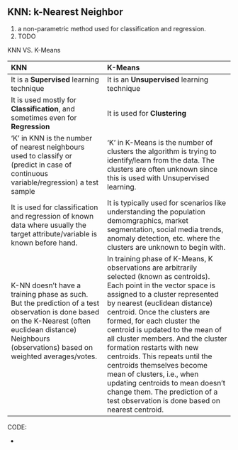######

## KNN: k-Nearest Neighbor 



1. a non-parametric method used for classification and regression.
2. TODO



KNN VS. K-Means



| KNN                                                          | K-Means                                                      |
| :----------------------------------------------------------- | :----------------------------------------------------------- |
| It is a **Supervised** learning technique                    | It is an **Unsupervised** learning technique                 |
| It is used mostly for **Classification**, and sometimes even for **Regression** | It is used for **Clustering**                                |
| ‘K’ in KNN is the number of nearest neighbours used to classify or (predict in case of continuous variable/regression) a test sample | ‘K’ in K-Means is the number of clusters the algorithm is trying to identify/learn from the data. The clusters are often unknown since this is used with Unsupervised learning. |
| It is used for classification and regression of known data where usually the target attribute/variable is known before hand. | It is typically used for scenarios like understanding the population demomgraphics, market segmentation, social media trends, anomaly detection, etc. where the clusters are unknown to begin with. |
| K-NN doesn’t have a training phase as such. But the prediction of a test observation is done based on the K-Nearest (often euclidean distance) Neighbours (observations) based on weighted averages/votes.<br><br><br><br> | In training phase of K-Means, K observations are arbitrarily selected (known as centroids). Each point in the vector space is assigned to a cluster represented by nearest (euclidean distance) centroid. Once the clusters are formed, for each cluster the centroid is updated to the mean of all cluster members. And the cluster formation restarts with new centroids. This repeats until the centroids themselves become mean of clusters, i.e., when updating centroids to mean doesn’t change them. The prediction of a test observation is done based on nearest centroid. |

CODE:

- 

